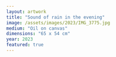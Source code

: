 ```yaml
---
layout: artwork
title: "Sound of rain in the evening"
image: /assets/images/2023/IMG_3775.jpg
medium: "Oil on canvas"
dimensions: "65 x 54 cm"
year: 2023
featured: true
---
```

